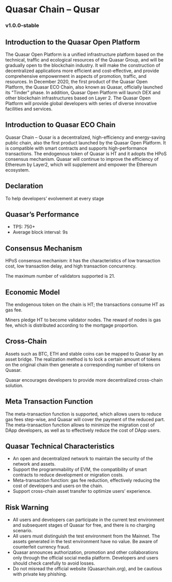 # Quasar Chain – Qusar
### v1.0.0-stable

## Introduction to the Quasar Open Platform
The Quasar Open Platform is a unified infrastructure platform based on the technical, traffic and ecological resources of the Quasar Group, and will be gradually open to the blockchain industry. It will make the construction of decentralized applications more efficient and cost-effective, and provide comprehensive empowerment in aspects of promotion, traffic, and resources. In December 2020, the first product of the Quasar Open Platform, the Quasar ECO Chain, also known as Quasar, officially launched its "Tinder" phase. In addition, Quasar Open Platform will launch DEX and other blockchain infrastructures based on Layer 2. The Quasar Open Platform will provide global developers with series of diverse innovative facilities and services.

## Introduction to Quasar ECO Chain
Quasar Chain – Qusar is a decentralized, high-efficiency and energy-saving public chain, also the first product launched by the Quasar Open Platform. It is compatible with smart contracts and supports high-performance transactions. The endogenous token of Quasar is HT and it adopts the HPoS consensus mechanism. Quasar will continue to improve the efficiency of Ethereum by Layer2, which will supplement and empower the Ethereum ecosystem.

## Declaration
To help developers’ evolvement at every stage


## Quasar’s Performance
- TPS: 750+
- Average block interval: 9s

## Consensus Mechanism
HPoS consensus mechanism: it has the characteristics of low transaction cost, low transaction delay, and high transaction concurrency.

The maximum number of validators supported is 21.

## Economic Model
The endogenous token on the chain is HT; the transactions consume HT as gas fee.

Miners pledge HT to become validator nodes. The reward of nodes is gas fee, which is distributed according to the mortgage proportion.

## Cross-Chain
Assets such as BTC, ETH and stable coins can be mapped to Quasar by an asset bridge. The realization method is to lock a certain amount of tokens on the original chain then generate a corresponding number of tokens on Quasar.

Quasar encourages developers to provide more decentralized cross-chain solution.

## Meta Transaction Function
The meta-transaction function is supported, which allows users to reduce gas fees step-wise, and Quasar will cover the payment of the reduced part. The meta-transaction function allows to minimize the migration cost of DApp developers, as well as to effectively reduce the cost of DApp users.

## Quasar Technical Characteristics
- An open and decentralized network to maintain the security of the network and assets.
- Support the programmability of EVM, the compatibility of smart contracts to reduce development or migration costs.
- Meta-transaction function: gas fee reduction, effectively reducing the cost of developers and users on the chain.
- Support cross-chain asset transfer to optimize users’ experience.


## Risk Warning
- All users and developers can participate in the current test environment and subsequent stages of Quasar for free, and there is no charging scenario.
- All users must distinguish the test environment from the Mainnet. The assets generated in the test environment have no value. Be aware of counterfeit currency fraud.
- Quasar announces authorization, promotion and other collaborations only through the official social media platform. Developers and users should check carefully to avoid losses.
- Do not misread the official website (Quasarchain.org), and be cautious with private key phishing.

